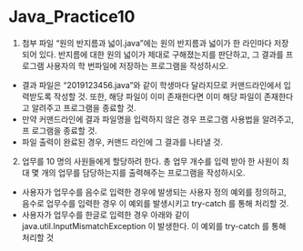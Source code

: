 # Java_Practice10
1. 첨부 파일 “원의 반지름과 넓이.java”에는 원의 반지름과 넓이가 한 라인마다 저장되어 있다.
반지름에 대한 원의 넓이가 제대로 구해졌는지를 판단하고, 그 결과를 프로그램 사용자의 학
번파일에 저장하는 프로그램을 작성하시오.
- 결과 파일은 “2019123456.java”와 같이 학생마다 달라지므로 커맨드라인에서 입력받도록
작성할 것. 또한, 해당 파일이 이미 존재한다면 이미 해당 파일이 존재한다고 알려주고
프로그램을 종료할 것.
- 만약 커맨드라인에 결과 파일명을 입력하지 않은 경우 프로그램 사용법을 알려주고, 프
로그램을 종료할 것.
- 파일 출력이 완료된 경우, 커맨드 라인에 그 결과를 나타낼 것.
2. 업무를 10 명의 사원들에게 할당하려 한다. 총 업무 개수를 입력 받아 한 사원이 최대 몇
개의 업무를 담당하는지를 출력해주는 프로그램을 작성하시오.
- 사용자가 업무수를 음수로 입력한 경우에 발생되는 사용자 정의 예외를 정의하고,
음수로 업무수를 입력한 경우 이 예외를 발생시키고 try-catch 를 통해 처리할 것.
- 사용자가 업무수를 한글로 입력한 경우 아래와 같이 java.util.InputMismatchException 이
발생한다. 이 예외를 try-catch 를 통해 처리할 것
